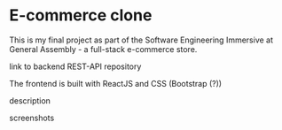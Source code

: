 # E-commerce clone

This is my final project as part of the Software Engineering Immersive at General Assembly - a full-stack e-commerce store.

link to backend REST-API repository

The frontend is built with ReactJS and CSS (Bootstrap (?))

description

screenshots

